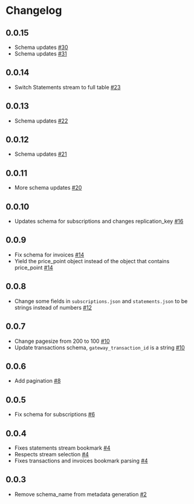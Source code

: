 # Changelog

## 0.0.15
  * Schema updates [#30](https://github.com/singer-io/tap-chargify/pull/30)
  * Schema updates [#31](https://github.com/singer-io/tap-chargify/pull/31)

## 0.0.14
  * Switch Statements stream to full table [#23](https://github.com/singer-io/tap-chargify/pull/23)

## 0.0.13
  * Schema updates [#22](https://github.com/singer-io/tap-chargify/pull/22)

## 0.0.12
  * Schema updates [#21](https://github.com/singer-io/tap-chargify/pull/21)

## 0.0.11
  * More schema updates [#20](https://github.com/singer-io/tap-chargify/pull/20)

## 0.0.10
  * Updates schema for subscriptions and changes replication_key [#16](https://github.com/singer-io/tap-chargify/pull/16)

## 0.0.9
 * Fix schema for invoices [#14](https://github.com/singer-io/tap-chargify/pull/14)
 * Yield the price_point object instead of the object that contains price_point [#14](https://github.com/singer-io/tap-chargify/pull/14)

## 0.0.8
 * Change some fields in `subscriptions.json` and `statements.json` to be strings instead of numbers [#12](https://github.com/singer-io/tap-chargify/pull/12)

## 0.0.7
 * Change pagesize from 200 to 100 [#10](https://github.com/singer-io/tap-chargify/pull/10)
 * Update transactions schema, `gateway_transaction_id` is a string [#10](https://github.com/singer-io/tap-chargify/pull/10)

## 0.0.6
 * Add pagination [#8](https://github.com/singer-io/tap-chargify/pull/8)

## 0.0.5
 * Fix schema for subscriptions [#6](https://github.com/singer-io/tap-chargify/pull/6)

## 0.0.4
 * Fixes statements stream bookmark [#4](https://github.com/singer-io/tap-chargify/pull/4)
 * Respects stream selection [#4](https://github.com/singer-io/tap-chargify/pull/4)
 * Fixes transactions and invoices bookmark parsing [#4](https://github.com/singer-io/tap-chargify/pull/4)

## 0.0.3
 * Remove schema_name from metadata generation [#2](https://github.com/singer-io/tap-chargify/pull/2)
